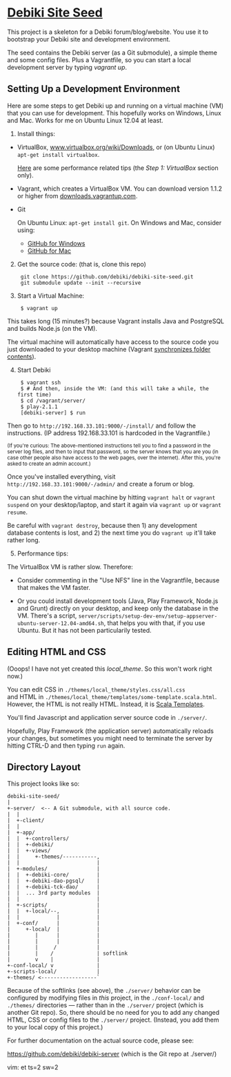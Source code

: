 <a href="http://www.debiki.com/">Debiki Site Seed</a>
=============================

This project is a skeleton for a Debiki forum/blog/website. You use it to
bootstrap your Debiki site and development environment.

The seed contains the Debiki server (as a Git submodule), a simple theme and
some config files. Plus a Vagrantfile, so you can start a local development
server by typing *vagrant up*.


Setting Up a Development Environment
-----------------------------

Here are some steps to get Debiki up and running on a virtual machine (VM) that you
can use for development. This hopefully works on Windows, Linux and Mac. Works
for me on Ubuntu Linux 12.04 at least.

1. Install things:

  - VirtualBox, www.virtualbox.org/wiki/Downloads,
    or (on Ubuntu Linux) `apt-get install virtualbox`.

    [Here](http://blog.discourse.org/2013/04/discourse-as-your-first-rails-app/)
    are some performance related tips (the *Step 1: VirtualBox* section only).

  - Vagrant, which creates a VirtualBox VM.
      You can download version 1.1.2 or higher from 
      [downloads.vagrantup.com](http://downloads.vagrantup.com/).

  - Git

    On Ubuntu Linux: `apt-get install git`. On Windows and Mac, consider using:
    - [GitHub for Windows](http://windows.github.com/)
    - [GitHub for Mac](http://mac.github.com/)


2. Get the source code: (that is, clone this repo)

        git clone https://github.com/debiki/debiki-site-seed.git
        git submodule update --init --recursive


3. Start a Virtual Machine:

        $ vagrant up

  This takes long (15 minutes?) because Vagrant installs Java and
  PostgreSQL and builds Node.js (on the VM).

  The virtual machine will automatically have access to the source code you
  just downloaded to your desktop machine (Vagrant [synchronizes folder
  contents](http://docs.vagrantup.com/v2/synced-folders/index.html)).



4. Start Debiki


        $ vagrant ssh
        $ # And then, inside the VM: (and this will take a while, the first time)
        $ cd /vagrant/server/
        $ play-2.1.1
        [debiki-server] $ run


  Then go to `http://192.168.33.101:9000/-/install/` and follow the instructions.
  (IP address 192.168.33.101 is hardcoded in the Vagrantfile.)

  <sub>(If you're curious: The above-mentioned instructions tell you to find a
  password in the server log files, and then to input that password, so the
  server knows that you are you (in case other people also have access to the
  web pages, over the internet).  After this, you're asked to create an admin
  account.)</sub>

  Once you've installed everything, visit `http://192.168.33.101:9000/-/admin/`
  and create a forum or blog.

  You can shut down the virtual machine by hitting `vagrant halt` or `vagrant suspend`
  on your desktop/laptop, and start it again via `vagrant up` or `vagrant resume`.

  Be careful with `vagrant destroy`, because then 1) any development database contents
  is lost, and 2) the next time you do `vagrant up` it'll take rather long.


5. Performance tips:

  The VirtualBox VM is rather slow. Therefore:

  - Consider commenting in the "Use NFS" line in the Vagrantfile, because that
    makes the VM faster.
  
  - Or you could install development tools (Java, Play Framework, Node.js and
    Grunt) directly on your desktop, and keep only the database in the VM.
    There's a script,
    `server/scripts/setup-dev-env/setup-appserver-ubuntu-server-12.04-amd64.sh`,
    that helps you with that, if you use Ubuntu. But it has not been
    particularily tested.


Editing HTML and CSS
-----------------------------

(Ooops! I have not yet created this *local_theme*. So this won't work right now.)

You can edit CSS in `./themes/local_theme/styles.css/all.css`  
and HTML in `./themes/local_theme/templates/some-template.scala.html`.  
However, the HTML is not really HTML. Instead, it is [Scala
Templates](http://www.playframework.com/documentation/2.1.1/ScalaTemplates).

You'll find Javascript and application server source code in `./server/`.

Hopefully, Play Framework (the application server) automatically reloads your
changes, but sometimes you might need to terminate the server by hitting
CTRL-D and then typing `run` again.



Directory Layout
-----------------------------

This project looks like so:

    debiki-site-seed/
    |
    +-server/  <-- A Git submodule, with all source code.
    |  |
    |  +-client/
    |  |
    |  +-app/
    |  |  +-controllers/
    |  |  +-debiki/
    |  |  +-views/
    |  |     +-themes/-----------,
    |  |                         |
    |  +-modules/                |
    |  |  +-debiki-core/         |
    |  |  +-debiki-dao-pgsql/    |
    |  |  +-debiki-tck-dao/      |
    |  |  ... 3rd party modules  |
    |  |                         |
    |  +-scripts/                |
    |  |  +-local/--,            |
    |  |            |            |
    |  +-conf/      |            |
    |     +-local/  |            |
    |        |      |            |
    |        |      |            |
    |        |     /             |
    |        |    /              | softlink
    |        v    |              |
    +-conf-local/ v              |
    +-scripts-local/             |
    +-themes/ <------------------`


Because of the softlinks (see above), the `./server/` behavior can be
configured by modifying files in *this* project, in the `./conf-local/` and
`./themes/` directories — rather than in the `./server/` project (which is
another Git repo). So, there should be no need for you to add any changed HTML,
CSS or config files to the `./server/` project.  (Instead, you add them to your
local copy of this project.)


For further documentation on the actual source code, please see:

  https://github.com/debiki/debiki-server (which is the Git repo at ./server/)



vim: et ts=2 sw=2
